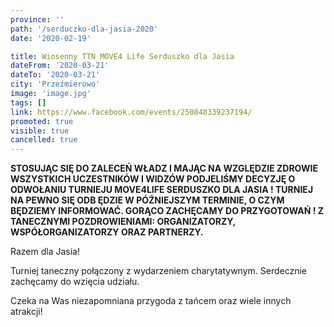 ```yaml
---
province: ''
path: '/serduczko-dla-jasia-2020'
date: '2020-02-19'

title: Wiosenny TTN MOVE4 Life Serduszko dla Jasia
dateFrom: '2020-03-21'
dateTo: '2020-03-21'
city: 'Przeźmierowo'
image: 'image.jpg'
tags: []
link: https://www.facebook.com/events/250848339237194/
promoted: true
visible: true
cancelled: true
---
```

**STOSUJĄC SIĘ DO ZALECEŃ WŁADZ I MAJĄC NA WZGLĘDZIE ZDROWIE WSZYSTKICH UCZESTNIKÓW I WIDZÓW
 PODJELIŚMY DECYZJĘ O ODWOŁANIU TURNIEJU MOVE4LIFE SERDUSZKO DLA JASIA ! TURNIEJ NA PEWNO SIĘ ODB
 ĘDZIE W PÓŹNIEJSZYM TERMINIE, O CZYM BĘDZIEMY INFORMOWAĆ. GORĄCO ZACHĘCAMY DO PRZYGOTOWAŃ ! Z TANECZNYMI POZDROWIENIAMI: ORGANIZATORZY, WSPÓŁORGANIZATORZY ORAZ PARTNERZY.**

Razem dla Jasia!

Turniej taneczny połączony z wydarzeniem charytatywnym. Serdecznie zachęcamy do wzięcia udziału. 

Czeka na Was niezapomniana przygoda z tańcem oraz wiele innych atrakcji!   